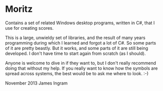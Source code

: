 Moritz
======

Contains a set of related Windows desktop programs, written in C#, that I use for creating scores.

This is a large, unwieldy set of libraries, and the result of many years programming during which I learned and forgot a lot of C#. So some parts of it are pretty beastly. But it works, and some parts of it are still being developed. I don't have time to start again from scratch (as I should).

Anyone is welcome to dive in if they want to, but I don't really recommend doing that without my help. If you really want to know how the symbols are spread across systems, the best would be to ask me where to look. :-)

November 2013
James Ingram
